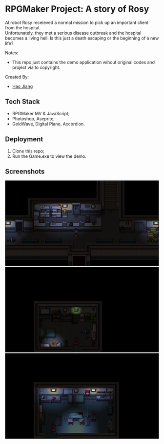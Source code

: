 # RPGMaker Project: A story of Rosy

AI robot Rosy receieved a normal mission to pick up an important client from the hospital.  
Unfortunately, they met a serious disease outbreak and the hospital becomes a living hell.
Is this just a death escaping or the beginning of a new life?

Notes:
* This repo just contains the demo application wihout original codes and project via to copyright.

Created By:
* [Hao Jiang](https://github.com/HaoJiang0201)

## Tech Stack
* RPGMaker MV & JavaScript;
* Photoshop, Aseprite;
* GoldWave, Digital Piano, Accordion.

## Deployment
1. Clone this repo;
2. Run the Game.exe to view the demo.

## Screenshots
![Screenshot of Budgestory](https://github.com/HaoJiang0201/RPGMaker-RosyNewWayOfLife/blob/master/doc/Hall.jpg?raw=true)
![Screenshot of Budgestory](https://github.com/HaoJiang0201/RPGMaker-RosyNewWayOfLife/blob/master/doc/Office.jpg?raw=true)
![Screenshot of Budgestory](https://github.com/HaoJiang0201/RPGMaker-RosyNewWayOfLife/blob/master/doc/OperationRoom.jpg?raw=true)
